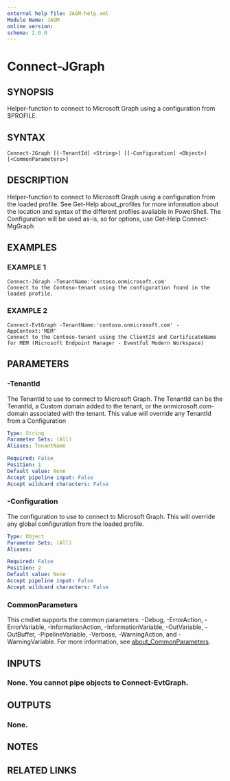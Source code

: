 ```yaml
---
external help file: JAGM-help.xml
Module Name: JAGM
online version:
schema: 2.0.0
---
```


# Connect-JGraph

## SYNOPSIS
Helper-function to connect to Microsoft Graph using a configuration from $PROFILE.

## SYNTAX

```
Connect-JGraph [[-TenantId] <String>] [[-Configuration] <Object>] [<CommonParameters>]
```

## DESCRIPTION
Helper-function to connect to Microsoft Graph using a configuration from the loaded profile.
See Get-Help about_profiles for more information about the location and syntax of the different profiles avaliable in PowerShell.
The Configuration will be used as-is, so for options, use Get-Help Connect-MgGraph

## EXAMPLES

### EXAMPLE 1
```
Connect-JGraph -TenantName:'contoso.onmicrosoft.com'
Connect to the Contoso-tenant using the configuration found in the loaded profile.
```

### EXAMPLE 2
```
Connect-EvtGraph -TenantName:'contoso.onmicrosoft.com' -AppContext:'MEM'
Connect to the Contoso-tenant using the ClientId and CertificateName for MEM (Microsoft Endpoint Manager - Eventful Modern Workspace)
```

## PARAMETERS

### -TenantId
The TenantId to use to connect to Microsoft Graph.
The TenantId can be the TenantId, a Custom domain added to the tenant, or the onmicrosoft.com-domain associated with the tenant.
This value will override any TenantId from a Configuration

```yaml
Type: String
Parameter Sets: (All)
Aliases: TenantName

Required: False
Position: 1
Default value: None
Accept pipeline input: False
Accept wildcard characters: False
```

### -Configuration
The configuration to use to connect to Microsoft Graph.
This will override any global configuration from the loaded profile.

```yaml
Type: Object
Parameter Sets: (All)
Aliases:

Required: False
Position: 2
Default value: None
Accept pipeline input: False
Accept wildcard characters: False
```

### CommonParameters
This cmdlet supports the common parameters: -Debug, -ErrorAction, -ErrorVariable, -InformationAction, -InformationVariable, -OutVariable, -OutBuffer, -PipelineVariable, -Verbose, -WarningAction, and -WarningVariable. For more information, see [about_CommonParameters](http://go.microsoft.com/fwlink/?LinkID=113216).

## INPUTS

### None. You cannot pipe objects to Connect-EvtGraph.
## OUTPUTS

### None.
## NOTES

## RELATED LINKS
